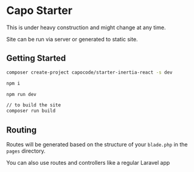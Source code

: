 # Capo Starter

This is under heavy construction and might change at any time.

Site can be run via server or generated to static site.

## Getting Started

```bash
composer create-project capocode/starter-inertia-react -s dev

npm i

npm run dev

// to build the site
composer run build
```

## Routing

Routes will be generated based on the structure of your `blade.php` in the `pages` directory.

You can also use routes and controllers like a regular Laravel app
